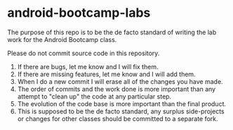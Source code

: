 android-bootcamp-labs
=====================

The purpose of this repo is to be the de facto standard of writing the lab work for the Android Bootcamp class.

Please do not commit source code in this repository.

1. If there are bugs, let me know and I will fix them.
2. If there are missing features, let me know and I will add them.
3. When I do a new commit I will erase all of the changes you have made.
4. The order of commits and the work done is more important than any attempt to "clean up" the code at any particular step.
5. The evolution of the code base is more important than the final product.
6. This is supposed to be the de facto standard, any surplus side-projects or changes for other classes should be committed to a separate fork.
